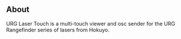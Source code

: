 ## About
URG Laser Touch is a multi-touch viewer and osc sender for the URG Rangefinder series of lasers from Hokuyo.
